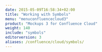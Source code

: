 ```yaml
---
date: 2015-05-09T16:58:34+02:00
title: "Working with Symbols"
menu: "menuconfluencecloud3"
product: "Mockups 3 for Confluence Cloud"
weight: 140
include: "symbols"
editorversion: 3
aliases: /confluence/cloud/symbols/
---
```

